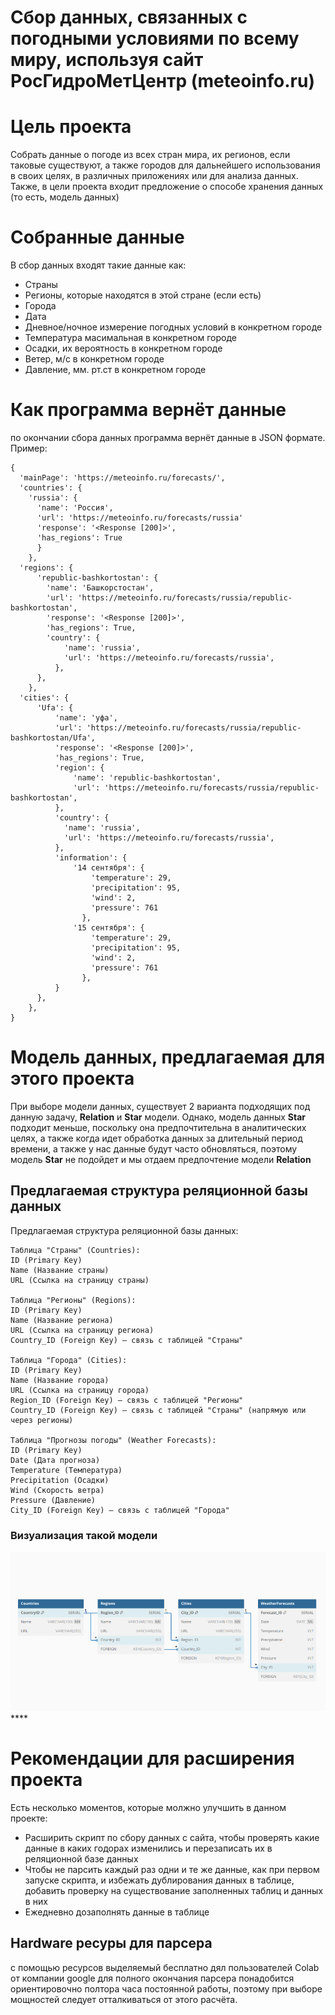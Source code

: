 # Сбор данных, связанных с погодными условиями по всему миру, используя сайт РосГидроМетЦентр (meteoinfo.ru)

# Цель проекта
Собрать данные о погоде из всех стран мира, их регионов, если таковые существуют, а также городов для дальнейшего использования в своих целях, в различных приложениях или для анализа данных. Также, в цели проекта входит предложение о способе хранения данных (то есть, модель данных)

# Собранные данные
В сбор данных входят такие данные как:
- Страны
- Регионы, которые находятся в этой стране (если есть)
- Города
- Дата
- Дневное/ночное измерение погодных условий в конкретном городе
- Температура масимальная в конкретном городе
- Осадки, их вероятность в конкретном городе
- Ветер, м/с в конкретном городе
- Давление, мм. рт.ст в конкретном городе

# Как программа вернёт данные
по окончании сбора данных программа вернёт данные в JSON формате.
Пример:
```
{
  'mainPage': 'https://meteoinfo.ru/forecasts/',
  'countries': {
    'russia': {
      'name': 'Россия',
      'url': 'https://meteoinfo.ru/forecasts/russia'
      'response': '<Response [200]>',
      'has_regions': True
      }
    },
  'regions': {
      'republic-bashkortostan': {
        'name': 'Башкорстостан',
        'url': 'https://meteoinfo.ru/forecasts/russia/republic-bashkortostan',
        'response': '<Response [200]>',
        'has_regions': True,
        'country': {
            'name': 'russia',
            'url': 'https://meteoinfo.ru/forecasts/russia',
          },
      },
    },
  'cities': {
      'Ufa': {
          'name': 'уфа',
          'url': 'https://meteoinfo.ru/forecasts/russia/republic-bashkortostan/Ufa',
          'response': '<Response [200]>',
          'has_regions': True,
          'region': {
              'name': 'republic-bashkortostan',
              'url': 'https://meteoinfo.ru/forecasts/russia/republic-bashkortostan',
          },
          'country': {
            'name': 'russia',
            'url': 'https://meteoinfo.ru/forecasts/russia',
          },
          'information': {
              '14 сентября': {
                  'temperature': 29,
                  'precipitation': 95,
                  'wind': 2,
                  'pressure': 761
                },
              '15 сентября': {
                  'temperature': 29,
                  'precipitation': 95,
                  'wind': 2,
                  'pressure': 761
                },
          }
      },
    },
}
```

# Модель данных, предлагаемая для этого проекта
При выборе модели данных, существует 2 варианта подходящих под данную задачу, **Relation** и **Star** модели. Однако, модель данных **Star** подходит меньше, поскольку она предпочтительна в аналитических целях, а также когда идет обработка данных за длительный период времени, а также у нас данные будут часто обновляться, поэтому модель **Star** не подойдет и мы отдаем предпочтение модели **Relation**

## Предлагаемая структура реляционной базы данных
Предлагаемая структура реляционной базы данных:
```
Таблица "Страны" (Countries):
ID (Primary Key)
Name (Название страны)
URL (Ссылка на страницу страны)

Таблица "Регионы" (Regions):
ID (Primary Key)
Name (Название региона)
URL (Ссылка на страницу региона)
Country_ID (Foreign Key) — связь с таблицей "Страны"

Таблица "Города" (Cities):
ID (Primary Key)
Name (Название города)
URL (Ссылка на страницу города)
Region_ID (Foreign Key) — связь с таблицей "Регионы"
Country_ID (Foreign Key) — связь с таблицей "Страны" (напрямую или через регионы)

Таблица "Прогнозы погоды" (Weather Forecasts):
ID (Primary Key)
Date (Дата прогноза)
Temperature (Температура)
Precipitation (Осадки)
Wind (Скорость ветра)
Pressure (Давление)
City_ID (Foreign Key) — связь с таблицей "Города"
```
### Визуализация такой модели
![Data model](DataModel.png)****

# Рекомендации для расширения проекта
Есть несколько моментов, которые молжно улучшить в данном проекте:
- Расширить скрипт по сбору данных с сайта, чтобы проверять какие данные в каких годорах изменились и перезаписать их в реляционной базе данных
- Чтобы не парсить каждый раз одни и те же данные, как при первом запуске скрипта, и избежать дублирования данных в таблице, добавить проверку на существование заполненных таблиц и данных в них
- Ежедневно дозаполнять данные в таблице

## Hardware ресуры для парсера
с помощью ресурсов выделяемый бесплатно дял пользователей Colab от компании google для полного окончания парсера понадобится ориентировочно полтора часа постоянной работы, поэтому при выборе мощностей следует отталкиваться от этого расчёта.
